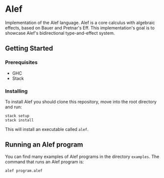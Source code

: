 # Alef
Implementation of the Alef language. Alef is a core calculus with algebraic effects, based on Bauer and Pretnar's Eff. This implementation's goal is to showcase Alef's bidirectional type-and-effect system.

## Getting Started

### Prerequisites

* GHC
* Stack

### Installing

To install Alef you should clone this repository, move into the root directory and run:

```
stack setup
stack install
```

This will install an executable called `alef`.

## Running an Alef program

You can find many examples of Alef programs in the directory `examples`.
The command that runs an Alef program is:

```
alef program.alef
```
